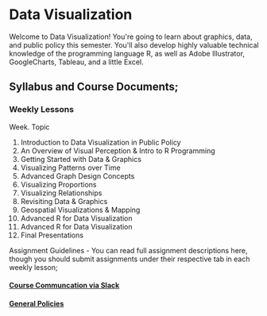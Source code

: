 # Data Visualization

Welcome to Data Visualization! 
You're going to learn about graphics, data, and public policy this semester. 
You'll also develop highly valuable technical knowledge of the programming language R, 
as well as Adobe Illustrator, GoogleCharts, Tableau, and a little Excel. 

## Syllabus and Course Documents;
### Weekly Lessons
Week. Topic

1. Introduction to Data Visualization in Public Policy
2. An Overview of Visual Perception & Intro to R Programming
3. Getting Started with Data & Graphics
4. Visualizing Patterns over Time
5. Advanced Graph Design Concepts
6. Visualizing Proportions
7. Visualizing Relationships
8. Revisiting Data & Graphics
9. Geospatial Visualizations & Mapping
10. Advanced R for Data Visualization
11. Advanced R for Data Visualization
12. Final Presentations

Assignment Guidelines - You can read full assignment descriptions here, though you should submit assignments under their respective tab in each weekly lesson;

#### [Course Communcation via Slack](https://jhuaap.slack.com/messages/data-viz-sp17/)


#### [General Policies](policies.md)
